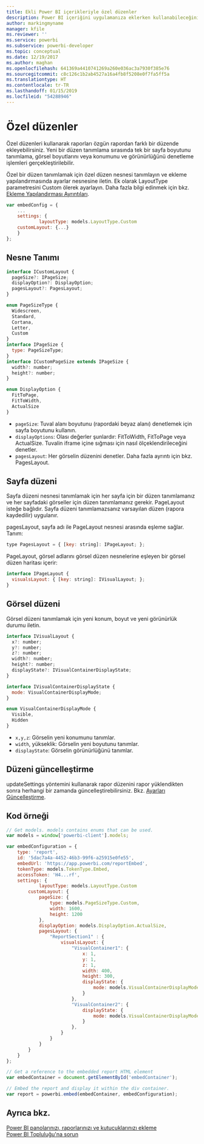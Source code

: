 ```yaml
---
title: Ekli Power BI içerikleriyle özel düzenler
description: Power BI içeriğini uygulamanıza eklerken kullanabileceğiniz özel düzenler hakkında bilgi edinin.
author: markingmyname
manager: kfile
ms.reviewer: ''
ms.service: powerbi
ms.subservice: powerbi-developer
ms.topic: conceptual
ms.date: 12/19/2017
ms.author: maghan
ms.openlocfilehash: 641369a4410741269a260e036ac3a7930f385e76
ms.sourcegitcommit: c8c126c1b2ab4527a16a4fb8f5208e0f7fa5ff5a
ms.translationtype: HT
ms.contentlocale: tr-TR
ms.lasthandoff: 01/15/2019
ms.locfileid: "54288946"
---
```

# <a name="custom-layouts"></a>Özel düzenler


Özel düzenleri kullanarak raporları özgün rapordan farklı bir düzende ekleyebilirsiniz. Yeni bir düzen tanımlama sırasında tek bir sayfa boyutunu tanımlama, görsel boyutlarını veya konumunu ve görünürlüğünü denetleme işlemleri gerçekleştirilebilir.

Özel bir düzen tanımlamak için özel düzen nesnesi tanımlayın ve ekleme yapılandırmasında ayarlar nesnesine iletin. Ek olarak LayoutType parametresini Custom ölerek ayarlayın. Daha fazla bilgi edinmek için bkz. [Ekleme Yapılandırması Ayrıntıları](https://github.com/Microsoft/PowerBI-JavaScript/wiki/Embed-Configuration-Details).

```javascript
var embedConfig = {
    ...
    settings: {
            layoutType: models.LayoutType.Custom
    customLayout: {...}
    }
};
```

## <a name="object-definition"></a>Nesne Tanımı

```javascript
interface ICustomLayout {
  pageSize?: IPageSize;
  displayOption?: DisplayOption;
  pagesLayout?: PagesLayout;
}

enum PageSizeType {
  Widescreen,
  Standard,
  Cortana,
  Letter,
  Custom
}
interface IPageSize {
  type: PageSizeType;
}
interface ICustomPageSize extends IPageSize {
  width?: number;
  height?: number;
}

enum DisplayOption {
  FitToPage,
  FitToWidth,
  ActualSize
}
```

- `pageSize`: Tuval alanı boyutunu (rapordaki beyaz alanı) denetlemek için sayfa boyutunu kullanın.
- `displayOptions`: Olası değerler şunlardır: FitToWidth, FitToPage veya ActualSize. Tuvalin iframe içine sığması için nasıl ölçeklendirileceğini denetler.
- `pagesLayout`: Her görselin düzenini denetler. Daha fazla ayrıntı için bkz. PagesLayout.

## <a name="pages-layout"></a>Sayfa düzeni

Sayfa düzeni nesnesi tanımlamak için her sayfa için bir düzen tanımlamanız ve her sayfadaki görseller için düzen tanımlamanız gerekir.
PageLayout isteğe bağlıdır. Sayfa düzeni tanımlamazsanız varsayılan düzen (rapora kaydedilir) uygulanır.

pagesLayout, sayfa adı ile PageLayout nesnesi arasında eşleme sağlar. Tanım:

```javascript
type PagesLayout = { [key: string]: IPageLayout; };
```

PageLayout, görsel adlarını görsel düzen nesnelerine eşleyen bir görsel düzen haritası içerir:

```javascript
interface IPageLayout {
  visualsLayout: { [key: string]: IVisualLayout; };
}
```

## <a name="visual-layout"></a>Görsel düzeni

Görsel düzeni tanımlamak için yeni konum, boyut ve yeni görünürlük durumu iletin.

```javascript
interface IVisualLayout {
  x?: number;
  y?: number;
  z?: number;
  width?: number;
  height?: number;
  displayState?: IVisualContainerDisplayState;
}

interface IVisualContainerDisplayState {
  mode: VisualContainerDisplayMode;
}

enum VisualContainerDisplayMode {
  Visible,
  Hidden
}
```

- `x,y,z`: Görselin yeni konumunu tanımlar.
- `width`, yükseklik: Görselin yeni boyutunu tanımlar.
- `displayState`: Görselin görünürlüğünü tanımlar.


## <a name="update-layout"></a>Düzeni güncelleştirme

updateSettings yöntemini kullanarak rapor düzenini rapor yüklendikten sonra herhangi bir zamanda güncelleştirebilirsiniz. Bkz. [Ayarları Güncelleştirme](https://github.com/Microsoft/PowerBI-JavaScript/wiki/Update-Settings).

## <a name="code-example"></a>Kod örneği

```javascript
// Get models. models contains enums that can be used.
var models = window['powerbi-client'].models;

var embedConfiguration = {
    type: 'report',
    id: '5dac7a4a-4452-46b3-99f6-a25915e0fe55',
    embedUrl: 'https://app.powerbi.com/reportEmbed',
    tokenType: models.TokenType.Embed,
    accessToken: 'H4...rf',
    settings: {
            layoutType: models.LayoutType.Custom
        customLayout: {
            pageSize: {
                type: models.PageSizeType.Custom,
                width: 1600,
                height: 1200
            },
            displayOption: models.DisplayOption.ActualSize,
            pagesLayout: {
                "ReportSection1" : {
                    visualsLayout: {
                        "VisualContainer1": {
                            x: 1,
                            y: 1,
                            z: 1,
                            width: 400,
                            height: 300,
                            displayState: {
                                mode: models.VisualContainerDisplayMode.Visible
                            }
                        },
                        "VisualContainer2": {
                            displayState: {
                                mode: models.VisualContainerDisplayMode.Hidden
                            }
                        },
                    }
                }
            }
        }
    }
};

// Get a reference to the embedded report HTML element
var embedContainer = document.getElementById('embedContainer');

// Embed the report and display it within the div container.
var report = powerbi.embed(embedContainer, embedConfiguration);
```


## <a name="see-also"></a>Ayrıca bkz.

[Power BI panolarınızı, raporlarınızı ve kutucuklarınızı ekleme](embedding-content.md)   
[Power BI Topluluğu'na sorun](https://community.powerbi.com/)


